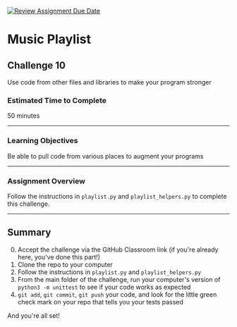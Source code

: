 [![Review Assignment Due Date](https://classroom.github.com/assets/deadline-readme-button-24ddc0f5d75046c5622901739e7c5dd533143b0c8e959d652212380cedb1ea36.svg)](https://classroom.github.com/a/6d1aGcxZ)
# Music Playlist

## Challenge 10

Use code from other files and libraries to make your program stronger

### Estimated Time to Complete

50 minutes

---

### Learning Objectives

Be able to pull code from various places to augment your programs

---

### Assignment Overview

Follow the instructions in `playlist.py` and `playlist_helpers.py` to complete this challenge. 

---

## Summary

0. Accept the challenge via the GitHub Classroom link (if you're already here, you've done this part!)
1. Clone the repo to your computer
2. Follow the instructions in `playlist.py` and `playlist_helpers.py`
3. From the main folder of the challenge, run your computer's version of `python3 -m unittest` to see if your code works as expected
4. `git add`, `git commit`, `git push` your code, and look for the little green check mark on your repo that tells you your tests passed

And you're all set!

